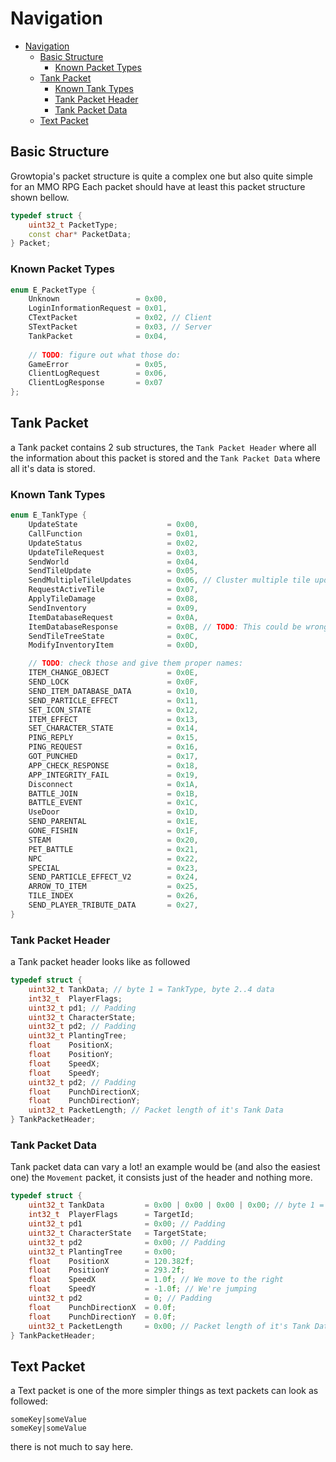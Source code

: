 # Navigation

- [Navigation](#navigation)
  - [Basic Structure](#basic-structure)
    - [Known Packet Types](#known-packet-types)
  - [Tank Packet](#tank-packet)
    - [Known Tank Types](#known-tank-types)
    - [Tank Packet Header](#tank-packet-header)
    - [Tank Packet Data](#tank-packet-data)
  - [Text Packet](#text-packet)

## Basic Structure

Growtopia's packet structure is quite a complex one but also quite simple for an MMO RPG
Each packet should have at least this packet structure shown bellow.

```cpp
typedef struct {
    uint32_t PacketType;
    const char* PacketData;
} Packet;
```

### Known Packet Types

```cpp
enum E_PacketType {
    Unknown                 = 0x00,
    LoginInformationRequest = 0x01,
    CTextPacket             = 0x02, // Client
    STextPacket             = 0x03, // Server
    TankPacket              = 0x04,
    
    // TODO: figure out what those do:
    GameError               = 0x05,
    ClientLogRequest        = 0x06,
    ClientLogResponse       = 0x07
};
```

## Tank Packet

a Tank packet contains 2 sub structures, the `Tank Packet Header` where all the information about this packet is stored and the `Tank Packet Data` where all it's data is stored.

### Known Tank Types

```cpp
enum E_TankType {
    UpdateState                    = 0x00,
    CallFunction                   = 0x01,
    UpdateStatus                   = 0x02,
    UpdateTileRequest              = 0x03,
    SendWorld                      = 0x04,
    SendTileUpdate                 = 0x05,
    SendMultipleTileUpdates        = 0x06, // Cluster multiple tile updates together
    RequestActiveTile              = 0x07,
    ApplyTileDamage                = 0x08,
    SendInventory                  = 0x09,
    ItemDatabaseRequest            = 0x0A,
    ItemDatabaseResponse           = 0x0B, // TODO: This could be wrong. original was `ITEM_ACTIVATE_OBJECT_REQUEST`
    SendTileTreeState              = 0x0C,
    ModifyInventoryItem            = 0x0D,

    // TODO: check those and give them proper names:
    ITEM_CHANGE_OBJECT             = 0x0E,
    SEND_LOCK                      = 0x0F,
    SEND_ITEM_DATABASE_DATA        = 0x10,
    SEND_PARTICLE_EFFECT           = 0x11,
    SET_ICON_STATE                 = 0x12,
    ITEM_EFFECT                    = 0x13,
    SET_CHARACTER_STATE            = 0x14,
    PING_REPLY                     = 0x15,
    PING_REQUEST                   = 0x16,
    GOT_PUNCHED                    = 0x17,
    APP_CHECK_RESPONSE             = 0x18,
    APP_INTEGRITY_FAIL             = 0x19,
    Disconnect                     = 0x1A,
    BATTLE_JOIN                    = 0x1B,
    BATTLE_EVENT                   = 0x1C,
    UseDoor                        = 0x1D,
    SEND_PARENTAL                  = 0x1E,
    GONE_FISHIN                    = 0x1F,
    STEAM                          = 0x20,
    PET_BATTLE                     = 0x21,
    NPC                            = 0x22,
    SPECIAL                        = 0x23,
    SEND_PARTICLE_EFFECT_V2        = 0x24,
    ARROW_TO_ITEM                  = 0x25,
    TILE_INDEX                     = 0x26,
    SEND_PLAYER_TRIBUTE_DATA       = 0x27,
}
```

### Tank Packet Header

a Tank packet header looks like as followed

```cpp
typedef struct {
    uint32_t TankData; // byte 1 = TankType, byte 2..4 data
    int32_t  PlayerFlags;
    uint32_t pd1; // Padding
    uint32_t CharacterState;
    uint32_t pd2; // Padding
    uint32_t PlantingTree;
    float    PositionX;
    float    PositionY;
    float    SpeedX;
    float    SpeedY;
    uint32_t pd2; // Padding
    float    PunchDirectionX;
    float    PunchDirectionY;
    uint32_t PacketLength; // Packet length of it's Tank Data
} TankPacketHeader;
```

### Tank Packet Data

Tank packet data can vary a lot! an example would be (and also the easiest one) the `Movement` packet, it consists just of the header and nothing more.

```cpp
typedef struct {
    uint32_t TankData         = 0x00 | 0x00 | 0x00 | 0x00; // byte 1 = TankType, byte 2..4 data
    int32_t  PlayerFlags      = TargetId;
    uint32_t pd1              = 0x00; // Padding
    uint32_t CharacterState   = TargetState;
    uint32_t pd2              = 0x00; // Padding
    uint32_t PlantingTree     = 0x00;
    float    PositionX        = 120.382f;
    float    PositionY        = 293.2f;
    float    SpeedX           = 1.0f; // We move to the right
    float    SpeedY           = -1.0f; // We're jumping
    uint32_t pd2              = 0; // Padding
    float    PunchDirectionX  = 0.0f;
    float    PunchDirectionY  = 0.0f;
    uint32_t PacketLength     = 0x00; // Packet length of it's Tank Data
} TankPacketHeader;
```

## Text Packet

a Text packet is one of the more simpler things as text packets can look as followed:

```csv
someKey|someValue
someKey|someValue
```

there is not much to say here.
